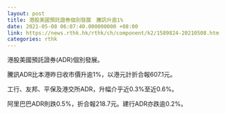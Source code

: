 ```yaml
---
layout: post
title: 港股美國預託證券個別發展　騰訊升逾1%
date: 2021-05-08 06:07:40.000000000 +08:00
link: https://news.rthk.hk/rthk/ch/component/k2/1589824-20210508.htm
categories: rthk
---
```


港股美國預託證券(ADR)個別發展。

騰訊ADR比本港昨日收市價升逾1%，以港元計折合報607.1元。

工行、友邦、平保及港交所ADR，升幅介乎近0.3%至近0.6%。

阿里巴巴ADR則跌0.5%，折合報218.7元。建行ADR亦跌逾0.2%。
